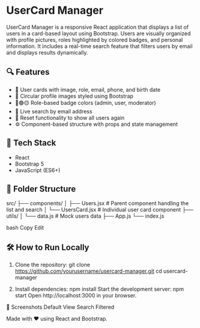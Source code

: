 # UserCard Manager

UserCard Manager is a responsive React application that displays a list of users in a card-based layout using Bootstrap. Users are visually organized with profile pictures, roles highlighted by colored badges, and personal information. It includes a real-time search feature that filters users by email and displays results dynamically.

## 🔍 Features

- 📇 User cards with image, role, email, phone, and birth date
- 🎨 Circular profile images styled using Bootstrap
- 🔴🟢🟡 Role-based badge colors (admin, user, moderator)
- 🔎 Live search by email address
- 🔁 Reset functionality to show all users again
- ⚙️ Component-based structure with props and state management

## 🚀 Tech Stack

- React
- Bootstrap 5
- JavaScript (ES6+)

## 📁 Folder Structure

src/
├── components/
│ ├── Users.jsx # Parent component handling the list and search
│ └── UsersCard.jsx # Individual user card component
├── utils/
│ └── data.js # Mock users data
├── App.js
└── index.js

bash
Copy
Edit

## 🛠️ How to Run Locally

1. Clone the repository:
   git clone https://github.com/yourusername/usercard-manager.git
   cd usercard-manager

2. Install dependencies:
   npm install
   Start the development server:
   npm start
   Open http://localhost:3000 in your browser.

📸 Screenshots
Default View	Search Filtered

Made with ❤️ using React and Bootstrap.
